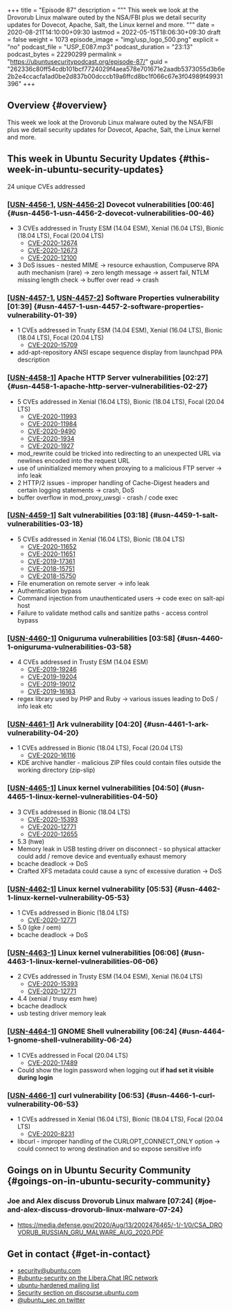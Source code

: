 +++
title = "Episode 87"
description = """
  This week we look at the Drovorub Linux malware outed by the NSA/FBI plus
  we detail security updates for Dovecot, Apache, Salt, the Linux kernel and
  more.
  """
date = 2020-08-21T14:10:00+09:30
lastmod = 2022-05-15T18:06:30+09:30
draft = false
weight = 1073
episode_image = "img/usp_logo_500.png"
explicit = "no"
podcast_file = "USP_E087.mp3"
podcast_duration = "23:13"
podcast_bytes = 22290299
permalink = "https://ubuntusecuritypodcast.org/episode-87/"
guid = "262336c80ff54cdb101bcf7724029f4aea578e701671e2aadb5373055d3b6e2b2e4ccacfa1ad0be2d837b00dcccb19a6ffcd8bc1f066c67e3f04989f49931396"
+++

## Overview {#overview}

This week we look at the Drovorub Linux malware outed by the NSA/FBI plus
we detail security updates for Dovecot, Apache, Salt, the Linux kernel and
more.


## This week in Ubuntu Security Updates {#this-week-in-ubuntu-security-updates}

24 unique CVEs addressed


### [[USN-4456-1](https://usn.ubuntu.com/4456-1/), [USN-4456-2](https://usn.ubuntu.com/4456-2/)] Dovecot vulnerabilities [00:46] {#usn-4456-1-usn-4456-2-dovecot-vulnerabilities-00-46}

-   3 CVEs addressed in Trusty ESM (14.04 ESM), Xenial (16.04 LTS), Bionic (18.04 LTS), Focal (20.04 LTS)
    -   [CVE-2020-12674](https://ubuntu.com/security/CVE-2020-12674) <!-- medium -->
    -   [CVE-2020-12673](https://ubuntu.com/security/CVE-2020-12673) <!-- medium -->
    -   [CVE-2020-12100](https://ubuntu.com/security/CVE-2020-12100) <!-- medium -->
-   3 DoS issues - nested MIME -&gt; resource exhaustion, Compuserve RPA auth
    mechanism (rare) -&gt; zero length message -&gt; assert fail, NTLM missing
    length check -&gt; buffer over read -&gt; crash


### [[USN-4457-1](https://usn.ubuntu.com/4457-1/), [USN-4457-2](https://usn.ubuntu.com/4457-2/)] Software Properties vulnerability [01:39] {#usn-4457-1-usn-4457-2-software-properties-vulnerability-01-39}

-   1 CVEs addressed in Trusty ESM (14.04 ESM), Xenial (16.04 LTS), Bionic (18.04 LTS), Focal (20.04 LTS)
    -   [CVE-2020-15709](https://ubuntu.com/security/CVE-2020-15709) <!-- medium -->
-   add-apt-repository ANSI escape sequence display from launchpad PPA
    description


### [[USN-4458-1](https://usn.ubuntu.com/4458-1/)] Apache HTTP Server vulnerabilities [02:27] {#usn-4458-1-apache-http-server-vulnerabilities-02-27}

-   5 CVEs addressed in Xenial (16.04 LTS), Bionic (18.04 LTS), Focal (20.04 LTS)
    -   [CVE-2020-11993](https://ubuntu.com/security/CVE-2020-11993) <!-- medium -->
    -   [CVE-2020-11984](https://ubuntu.com/security/CVE-2020-11984) <!-- medium -->
    -   [CVE-2020-9490](https://ubuntu.com/security/CVE-2020-9490) <!-- medium -->
    -   [CVE-2020-1934](https://ubuntu.com/security/CVE-2020-1934) <!-- low -->
    -   [CVE-2020-1927](https://ubuntu.com/security/CVE-2020-1927) <!-- low -->
-   mod_rewrite could be tricked into redirecting to an unexpected URL via
    newlines encoded into the request URL
-   use of uninitialized memory when proxying to a malicious FTP server -&gt;
    info leak
-   2 HTTP/2 issues - improper handling of Cache-Digest headers and certain
    logging statements -&gt; crash, DoS
-   buffer overflow in mod_proxy_uwsgi - crash / code exec


### [[USN-4459-1](https://usn.ubuntu.com/4459-1/)] Salt vulnerabilities [03:18] {#usn-4459-1-salt-vulnerabilities-03-18}

-   5 CVEs addressed in Xenial (16.04 LTS), Bionic (18.04 LTS)
    -   [CVE-2020-11652](https://ubuntu.com/security/CVE-2020-11652) <!-- medium -->
    -   [CVE-2020-11651](https://ubuntu.com/security/CVE-2020-11651) <!-- medium -->
    -   [CVE-2019-17361](https://ubuntu.com/security/CVE-2019-17361) <!-- medium -->
    -   [CVE-2018-15751](https://ubuntu.com/security/CVE-2018-15751) <!-- medium -->
    -   [CVE-2018-15750](https://ubuntu.com/security/CVE-2018-15750) <!-- medium -->
-   File enumeration on remote server -&gt; info leak
-   Authentication bypass
-   Command injection from unauthenticated users -&gt; code exec on salt-api host
-   Failure to validate method calls and sanitize paths - access control
    bypass


### [[USN-4460-1](https://usn.ubuntu.com/4460-1/)] Oniguruma vulnerabilities [03:58] {#usn-4460-1-oniguruma-vulnerabilities-03-58}

-   4 CVEs addressed in Trusty ESM (14.04 ESM)
    -   [CVE-2019-19246](https://ubuntu.com/security/CVE-2019-19246) <!-- medium -->
    -   [CVE-2019-19204](https://ubuntu.com/security/CVE-2019-19204) <!-- medium -->
    -   [CVE-2019-19012](https://ubuntu.com/security/CVE-2019-19012) <!-- medium -->
    -   [CVE-2019-16163](https://ubuntu.com/security/CVE-2019-16163) <!-- medium -->
-   regex library used by PHP and Ruby -&gt; various issues leading to DoS /
    info leak etc


### [[USN-4461-1](https://usn.ubuntu.com/4461-1/)] Ark vulnerability [04:20] {#usn-4461-1-ark-vulnerability-04-20}

-   1 CVEs addressed in Bionic (18.04 LTS), Focal (20.04 LTS)
    -   [CVE-2020-16116](https://ubuntu.com/security/CVE-2020-16116) <!-- medium -->
-   KDE archive handler - malicious ZIP files could contain files outside the
    working directory (zip-slip)


### [[USN-4465-1](https://usn.ubuntu.com/4465-1/)] Linux kernel vulnerabilities [04:50] {#usn-4465-1-linux-kernel-vulnerabilities-04-50}

-   3 CVEs addressed in Bionic (18.04 LTS)
    -   [CVE-2020-15393](https://ubuntu.com/security/CVE-2020-15393) <!-- low -->
    -   [CVE-2020-12771](https://ubuntu.com/security/CVE-2020-12771) <!-- low -->
    -   [CVE-2020-12655](https://ubuntu.com/security/CVE-2020-12655) <!-- medium -->
-   5.3 (hwe)
-   Memory leak in USB testing driver on disconnect - so physical attacker
    could add / remove device and eventually exhaust memory
-   bcache deadlock -&gt; DoS
-   Crafted XFS metadata could cause a sync of excessive duration -&gt; DoS


### [[USN-4462-1](https://usn.ubuntu.com/4462-1/)] Linux kernel vulnerability [05:53] {#usn-4462-1-linux-kernel-vulnerability-05-53}

-   1 CVEs addressed in Bionic (18.04 LTS)
    -   [CVE-2020-12771](https://ubuntu.com/security/CVE-2020-12771) <!-- low -->
-   5.0 (gke / oem)
-   bcache deadlock -&gt; DoS


### [[USN-4463-1](https://usn.ubuntu.com/4463-1/)] Linux kernel vulnerabilities [06:06] {#usn-4463-1-linux-kernel-vulnerabilities-06-06}

-   2 CVEs addressed in Trusty ESM (14.04 ESM), Xenial (16.04 LTS)
    -   [CVE-2020-15393](https://ubuntu.com/security/CVE-2020-15393) <!-- low -->
    -   [CVE-2020-12771](https://ubuntu.com/security/CVE-2020-12771) <!-- low -->
-   4.4 (xenial / trusy esm hwe)
-   bcache deadlock
-   usb testing driver memory leak


### [[USN-4464-1](https://usn.ubuntu.com/4464-1/)] GNOME Shell vulnerability [06:24] {#usn-4464-1-gnome-shell-vulnerability-06-24}

-   1 CVEs addressed in Focal (20.04 LTS)
    -   [CVE-2020-17489](https://ubuntu.com/security/CVE-2020-17489) <!-- medium -->
-   Could show the login password when logging out **if had set it visible
    during login**


### [[USN-4466-1](https://usn.ubuntu.com/4466-1/)] curl vulnerability [06:53] {#usn-4466-1-curl-vulnerability-06-53}

-   1 CVEs addressed in Xenial (16.04 LTS), Bionic (18.04 LTS), Focal (20.04 LTS)
    -   [CVE-2020-8231](https://ubuntu.com/security/CVE-2020-8231) <!-- low -->
-   libcurl - improper handling of the CURLOPT_CONNECT_ONLY option -&gt; could
    connect to wrong destination and so expose sensitive info


## Goings on in Ubuntu Security Community {#goings-on-in-ubuntu-security-community}


### Joe and Alex discuss Drovorub Linux malware [07:24] {#joe-and-alex-discuss-drovorub-linux-malware-07-24}

-   <https://media.defense.gov/2020/Aug/13/2002476465/-1/-1/0/CSA_DROVORUB_RUSSIAN_GRU_MALWARE_AUG_2020.PDF>


## Get in contact {#get-in-contact}

-   [security@ubuntu.com](mailto:security@ubuntu.com)
-   [#ubuntu-security on the Libera.Chat IRC network](https://libera.chat)
-   [ubuntu-hardened mailing list](https://lists.ubuntu.com/mailman/listinfo/ubuntu-hardened)
-   [Security section on discourse.ubuntu.com](https://discourse.ubuntu.com/c/security)
-   [@ubuntu_sec on twitter](https://twitter.com/ubuntu_sec)